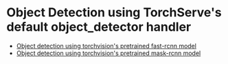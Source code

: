 # Object Detection using TorchServe's default object_detector handler

* [Object detection using torchvision's pretrained fast-rcnn model](fast-rcnn)
* [Object detection using torchvision's pretrained mask-rcnn model](maskrcnn)